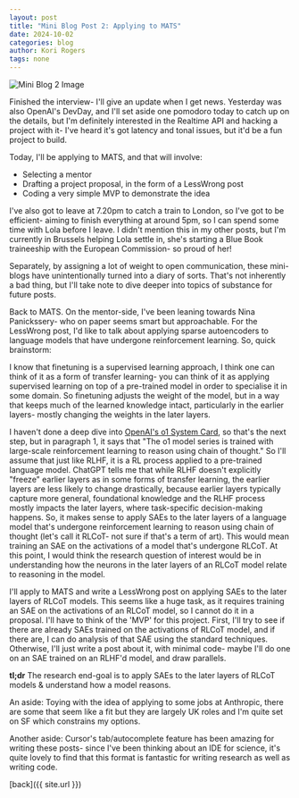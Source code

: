 ```yaml
---
layout: post
title: "Mini Blog Post 2: Applying to MATS"
date: 2024-10-02
categories: blog
author: Kori Rogers
tags: none
---
```

![Mini Blog 2 Image](../assets/images/mini_blog_2_image.webp "Mini Blog 2 Image")

Finished the interview- I'll give an update when I get news. Yesterday was also OpenAI's DevDay, and I'll set aside one pomodoro today to catch up on the details, but I'm definitely interested in the Realtime API and hacking a project with it- I've heard it's got latency and tonal issues, but it'd be a fun project to build. 

Today, I'll be applying to MATS, and that will involve: 

- Selecting a mentor
- Drafting a project proposal, in the form of a LessWrong post
- Coding a very simple MVP to demonstrate the idea 

I've also got to leave at 7.20pm to catch a train to London, so I've got to be efficient- aiming to finish everything at around 5pm, so I can spend some time with Lola before I leave. I didn't mention this in my other posts, but I'm currently in Brussels helping Lola settle in, she's starting a Blue Book traineeship with the European Commission- so proud of her!

Separately, by assigning a lot of weight to open communication, these mini-blogs have unintentionally turned into a diary of sorts. That's not inherently a bad thing, but I'll take note to dive deeper into topics of substance for future posts. 

Back to MATS. On the mentor-side, I've been leaning towards Nina Panickssery- who on paper seems smart but approachable. For the LessWrong post, I'd like to talk about applying sparse autoencoders to language models that have undergone reinforcement learning. So, quick brainstorm: 

I know that finetuning is a supervised learning approach, I think one can think of it as a form of transfer learning- you can think of it as applying supervised learning on top of a pre-trained model in order to specialise it in some domain. So finetuning adjusts the weight of the model, but in a way that keeps much of the learned knowledge intact, particularly in the earlier layers- mostly changing the weights in the later layers. 

I haven't done a deep dive into [OpenAI's o1 System Card](https://cdn.openai.com/o1-system-card-20240917.pdf), so that's the next step, but in paragraph 1, it says that "The o1 model series is trained with large-scale reinforcement learning to reason using chain of thought." So I'll assume that just like RLHF, it is a RL process applied to a pre-trained language model. ChatGPT tells me that while RLHF doesn't explicitly "freeze" earlier layers as in some forms of transfer learning, the earlier layers are less likely to change drastically, because earlier layers typically capture more general, foundational knowledge and the RLHF process mostly impacts the later layers, where task-specific decision-making happens. So, it makes sense to apply SAEs to the later layers of a language model that's undergone reinforcement learning to reason using chain of thought (let's call it RLCoT- not sure if that's a term of art). This would mean training an SAE on the activations of a model that's undergone RLCoT. At this point, I would think the research question of interest would be in understanding how the neurons in the later layers of an RLCoT model relate to reasoning in the model. 

 I'll apply to MATS and write a LessWrong post on applying SAEs to the later layers of RLCoT models. This seems like a huge task, as it requires training an SAE on the activations of an RLCoT model, so I cannot do it in a proposal. I'll have to think of the 'MVP' for this project. First, I'll try to see if there are already SAEs trained on the activations of RLCoT model, and if there are, I can do analysis of that SAE using the standard techniques. Otherwise, I'll just write a post about it, with minimal code- maybe I'll do one on an SAE trained on an RLHF'd model, and draw parallels.  

**tl;dr** The research end-goal is to apply SAEs to the later layers of RLCoT models & understand how a model reasons. 

An aside: Toying with the idea of applying to some jobs at Anthropic, there are some that seem like a fit but they are largely UK roles and I'm quite set on SF which constrains my options. 

Another aside: Cursor's tab/autocomplete feature has been amazing for writing these posts- since I've been thinking about an IDE for science, it's quite lovely to find that this format is fantastic for writing research as well as writing code. 

[back]({{ site.url }})